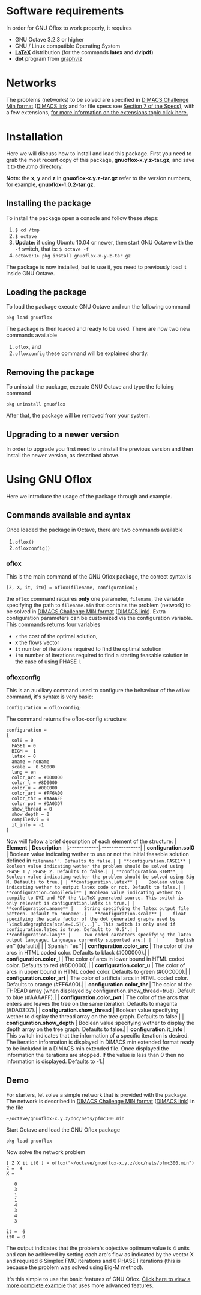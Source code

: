 # Software requirements #

In order for GNU Oflox to work properly, it requires
  * GNU Octave 3.2.3 or higher
  * GNU / Linux compatible Operating System
  * **[LaTeX](http://www.ctan.org/)** distribution (for the commands **latex** and **dvipdf**)
  * **dot** program from [graphviz](http://www.graphviz.org/)

# Networks #
The problems (networks) to be solved are specified in [DIMACS Challenge Min format](http://lpsolve.sourceforge.net/5.5/DIMACS.htm)
([DIMACS link](http://dimacs.rutgers.edu/Challenges/) and for file specs see [Section 7 of the Specs](ftp://dimacs.rutgers.edu/pub/netflow/general-info/specs.tex)), with a few extensions, [for more information on the extensions topic click here.](Dcmef.md)

# Installation #

Here we will discuss how to install and load this package. First you need to grab the most recent copy of this package, **gnuoflox-x.y.z-tar.gz**, and save it to the /tmp directory.

**Note:** the **x**, **y** and **z** in **gnuoflox-x.y.z-tar.gz** refer to the version numbers, for example, **gnuoflox-1.0.2-tar.gz**.

## Installing the package ##

To install the package open a console and follow these steps:
  1. `$ cd /tmp`
  1. `$ octave`
  1. **Update:** if using Ubuntu 10.04 or newer, then start GNU Octave with the `-f` switch, that is: `$ octave -f`
  1. `octave:1> pkg install gnuoflox-x.y.z-tar.gz`

The package is now installed, but to use it, you need to previously load it inside GNU Octave.

## Loading the package ##

To load the package execute GNU Octave and run the following command

`pkg load gnuoflox`

The package is then loaded and ready to be used. There are now two new commands available
  1. `oflox`, and
  1. `ofloxconfig`
these command will be explained shortly.

## Removing the package ##

To uninstall the package, execute GNU Octave and type the folloing command

`pkg uninstall gnuoflox`

After that, the package will be removed from your system.

## Upgrading to a newer version ##
In order to upgrade you first need to uninstall the previous version and then install the newer version, as described above.

# Using GNU Oflox #
Here we introduce the usage of the package through and example.

## Commands available and syntax ##
Once loaded the package in Octave, there are two commands available
  1. `oflox()`
  1. `ofloxconfig()`

### oflox ###
This is the main command of the GNU Oflox package, the correct syntax is

`[Z, X, it, it0] = oflox(filename, configuration);`

the `oflox` command requires **only** one parameter, `filename`, the variable specifying the path to `filename.min` that contains the problem (network) to be solved in [DIMACS Challenge MIN format](http://lpsolve.sourceforge.net/5.5/DIMACS.htm) ([DIMACS link](http://dimacs.rutgers.edu/Challenges/)). Extra configuration parameters can be customized via the configuration variable. This commands returns four variables

  * `Z` the cost of the optimal solution,
  * `X` the flows vector
  * `it` number of iterations required to find the optimal solution
  * `it0` number of iterations required to find a starting feasable solution in the case of using PHASE I.

### ofloxconfig ###
This is an auxiliary command used to configure the behaviour of the `oflox` command, it's syntax is very basic:

`configuration = ofloxconfig;`

The command returns the oflox-config structure:
```
configuration = 
{
  sol0 = 0
  FASE1 = 0
  BIGM =  1
  latex = 0
  aname = noname
  scale =  0.50000
  lang = en
  color_arc = #000000
  color_l = #8D0000
  color_u = #00C000
  color_art = #FF6A00
  color_thr = #AAAAFF
  color_pot = #DA03D7
  show_thread = 0
  show_depth = 0
  compiledvi = 0
  it_info = -1
}
```

Now will follow a brief description of each element of the structure:
| **Element** | **Description** |
|:------------|:----------------|
| **configuration.sol0**  |    Boolean value indicating wether to use or not the initial feaseble solution defined in ``filename''. Defaults to false.|
| **configuration.FASE1** |    Boolean value indicating wether the problem should be solved using PHASE 1 / PHASE 2. Defaults to false.|
| **configuration.BIGM**  |    Boolean value indicating wether the problem should be solved using Big M. Defaults to true.|
| **configuration.latex** |    Boolean value indicating wether to output latex code or not. Default to false.|
| **configuration.compiledvi** | Boolean value indicating wether to compile to DVI and PDF the \LaTeX generated source. This switch is only relevant is configuration.latex is true.|
| **configuration.aname** |    String specifying the latex output file pattern. Default to 'noname'.|
| **configuration.scale** |    float specifying the scale factor of the dot generated graphs used by `\includegraphics[scale=0.5]{...}`. This switch is only used if configuration.latex is true. Default to '0.5'.|
| **configuration.lang** |     Two coded caracters specifying the latex output language. Languages currently supported are:|
|  |      English ``en'' (default)|
|  |      Spanish ``es''|
| **configuration.color\_arc** | The color of the arcs in HTML coded color. Defaults to black (#000000).|
| **configuration.color\_l**  | The color of arcs in lower bound in HTML coded color. Defaults to red (#8D0000).|
| **configuration.color\_u** |  The color of arcs in upper bound in HTML coded color. Defaults to green (#00C000).|
| **configuration.color\_art** | The color of artificial arcs in HTML coded color. Defaults to orange (#FF6A00).|
| **configuration.color\_thr** | The color of the THREAD array (when displayed by configuration.show\_thread=true). Default to blue (#AAAAFF).|
| **configuration.color\_pot** | The color of the arcs that enters and leaves the tree on the same iteration. Defaults to magenta (#DA03D7).|
| **configuration.show\_thread** | Boolean value specifying wether to display the thread array on the tree graph. Defaults to false.|
| **configuration.show\_depth** | Boolean value specifying wether to display the depth array on the tree graph. Defaults to false.|
| **configuration.it\_info** |  This switch indicates that the information of a specific iteration is desired. The iteration information is displayed in DIMACS min extended format ready to be included in a DIMACS min extended file. Once displayed the information the iterations are stopped. If the value is less than 0 then no information is displayed. Defaults to -1.|

## Demo ##
For starters, let solve a simple network that is provided with the package. The network is described in [DIMACS Challenge MIN format](http://lpsolve.sourceforge.net/5.5/DIMACS.htm) ([DIMACS link](http://dimacs.rutgers.edu/Challenges/)) in the file

`~/octave/gnuoflox-x.y.z/doc/nets/pfmc300.min`

Start Octave and load the GNU Oflox package

```
pkg load gnuoflox
```

Now solve the network problem


```
[ Z X it it0 ] = oflox("~/octave/gnuoflox-x.y.z/doc/nets/pfmc300.min")
Z =  4
X =

   0
   3
   1
   1
   4
   3
   4
   3

it =  6
it0 = 0
```

The output indicates
that the problem's objective optimum value is 4 units and can be achieved by setting each arc's flow as indicated by the vector X and required 6 Simplex FMC iterations and 0 PHASE I iterations (this is because the problem was solved using Big-M method).

It's this simple to use the basic features of GNU Oflox.
[Click here to view a more complete example](CompleteExample.md) that uses more advanced features.